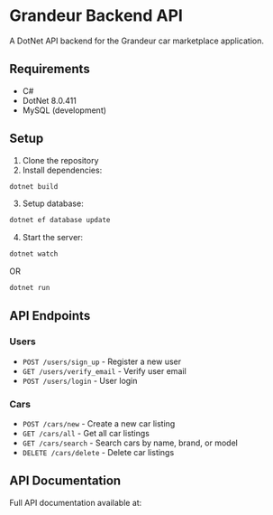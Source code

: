 # Grandeur Backend API

A DotNet API backend for the Grandeur car marketplace application.

## Requirements

- C#
- DotNet 8.0.411
- MySQL (development)

## Setup

1. Clone the repository
2. Install dependencies:

```bash
dotnet build
```

3. Setup database:

```bash
dotnet ef database update
```

4. Start the server:

```bash
dotnet watch
```

OR

```bash
dotnet run
```

## API Endpoints

### Users

- `POST /users/sign_up` - Register a new user
- `GET /users/verify_email` - Verify user email
- `POST /users/login` - User login

### Cars

- `POST /cars/new` - Create a new car listing
- `GET /cars/all` - Get all car listings
- `GET /cars/search` - Search cars by name, brand, or model
- `DELETE /cars/delete` - Delete car listings

<!-- ## Admin Panel

Access the admin panel at `/admin`. Features include:
- User management
- Car listings management
- Analytics dashboard
- Email verification status -->

<!-- ## Dependencies

- Active Admin - Admin interface
- Devise - Authentication for admin
- Mailgun - Email service
- JWT - Token authentication
- Active Model Serializers - JSON serialization
- Rack CORS - Cross-Origin Resource Sharing -->

<!-- ## Testing

Run the test suite:
```bash
rails test
``` -->

## API Documentation

Full API documentation available at:


<!-- ## Development

For local development, emails are sent to letter_opener at:
http://localhost:3000/letter_opener -->
